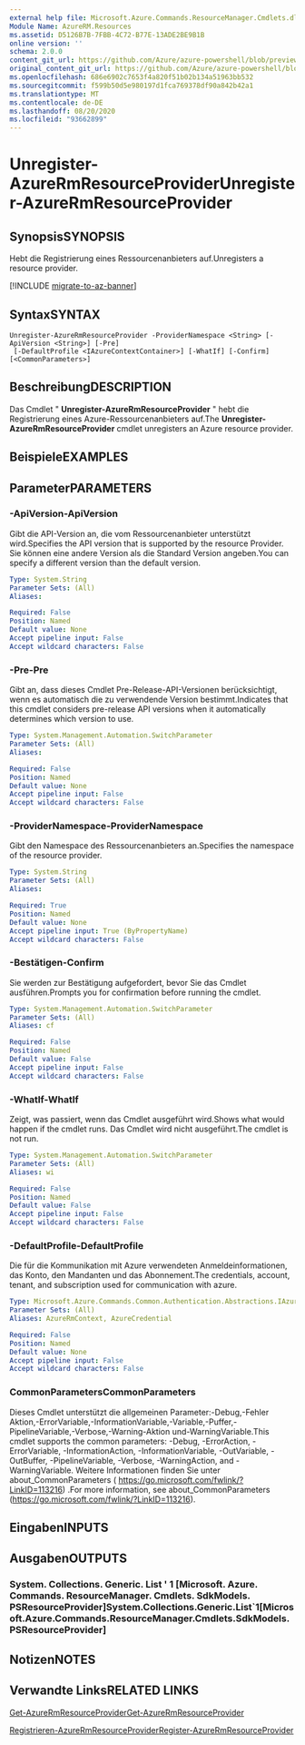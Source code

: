 ```yaml
---
external help file: Microsoft.Azure.Commands.ResourceManager.Cmdlets.dll-Help.xml
Module Name: AzureRM.Resources
ms.assetid: D5126B7B-7FBB-4C72-B77E-13ADE2BE9B1B
online version: ''
schema: 2.0.0
content_git_url: https://github.com/Azure/azure-powershell/blob/preview/src/ResourceManager/Resources/Commands.Resources/help/Unregister-AzureRmResourceProvider.md
original_content_git_url: https://github.com/Azure/azure-powershell/blob/preview/src/ResourceManager/Resources/Commands.Resources/help/Unregister-AzureRmResourceProvider.md
ms.openlocfilehash: 686e6902c7653f4a820f51b02b134a51963bb532
ms.sourcegitcommit: f599b50d5e980197d1fca769378df90a842b42a1
ms.translationtype: MT
ms.contentlocale: de-DE
ms.lasthandoff: 08/20/2020
ms.locfileid: "93662899"
---
```

# <span data-ttu-id="78151-101">Unregister-AzureRmResourceProvider</span><span class="sxs-lookup"><span data-stu-id="78151-101">Unregister-AzureRmResourceProvider</span></span>

## <span data-ttu-id="78151-102">Synopsis</span><span class="sxs-lookup"><span data-stu-id="78151-102">SYNOPSIS</span></span>
<span data-ttu-id="78151-103">Hebt die Registrierung eines Ressourcenanbieters auf.</span><span class="sxs-lookup"><span data-stu-id="78151-103">Unregisters a resource provider.</span></span>

[!INCLUDE [migrate-to-az-banner](../../includes/migrate-to-az-banner.md)]

## <span data-ttu-id="78151-104">Syntax</span><span class="sxs-lookup"><span data-stu-id="78151-104">SYNTAX</span></span>

```
Unregister-AzureRmResourceProvider -ProviderNamespace <String> [-ApiVersion <String>] [-Pre]
 [-DefaultProfile <IAzureContextContainer>] [-WhatIf] [-Confirm] [<CommonParameters>]
```

## <span data-ttu-id="78151-105">Beschreibung</span><span class="sxs-lookup"><span data-stu-id="78151-105">DESCRIPTION</span></span>
<span data-ttu-id="78151-106">Das Cmdlet " **Unregister-AzureRmResourceProvider** " hebt die Registrierung eines Azure-Ressourcenanbieters auf.</span><span class="sxs-lookup"><span data-stu-id="78151-106">The **Unregister-AzureRmResourceProvider** cmdlet unregisters an Azure resource provider.</span></span>

## <span data-ttu-id="78151-107">Beispiele</span><span class="sxs-lookup"><span data-stu-id="78151-107">EXAMPLES</span></span>

## <span data-ttu-id="78151-108">Parameter</span><span class="sxs-lookup"><span data-stu-id="78151-108">PARAMETERS</span></span>

### <span data-ttu-id="78151-109">-ApiVersion</span><span class="sxs-lookup"><span data-stu-id="78151-109">-ApiVersion</span></span>
<span data-ttu-id="78151-110">Gibt die API-Version an, die vom Ressourcenanbieter unterstützt wird.</span><span class="sxs-lookup"><span data-stu-id="78151-110">Specifies the API version that is supported by the resource Provider.</span></span>
<span data-ttu-id="78151-111">Sie können eine andere Version als die Standard Version angeben.</span><span class="sxs-lookup"><span data-stu-id="78151-111">You can specify a different version than the default version.</span></span>

```yaml
Type: System.String
Parameter Sets: (All)
Aliases: 

Required: False
Position: Named
Default value: None
Accept pipeline input: False
Accept wildcard characters: False
```

### <span data-ttu-id="78151-112">-Pre</span><span class="sxs-lookup"><span data-stu-id="78151-112">-Pre</span></span>
<span data-ttu-id="78151-113">Gibt an, dass dieses Cmdlet Pre-Release-API-Versionen berücksichtigt, wenn es automatisch die zu verwendende Version bestimmt.</span><span class="sxs-lookup"><span data-stu-id="78151-113">Indicates that this cmdlet considers pre-release API versions when it automatically determines which version to use.</span></span>

```yaml
Type: System.Management.Automation.SwitchParameter
Parameter Sets: (All)
Aliases: 

Required: False
Position: Named
Default value: None
Accept pipeline input: False
Accept wildcard characters: False
```

### <span data-ttu-id="78151-114">-ProviderNamespace</span><span class="sxs-lookup"><span data-stu-id="78151-114">-ProviderNamespace</span></span>
<span data-ttu-id="78151-115">Gibt den Namespace des Ressourcenanbieters an.</span><span class="sxs-lookup"><span data-stu-id="78151-115">Specifies the namespace of the resource provider.</span></span>

```yaml
Type: System.String
Parameter Sets: (All)
Aliases: 

Required: True
Position: Named
Default value: None
Accept pipeline input: True (ByPropertyName)
Accept wildcard characters: False
```

### <span data-ttu-id="78151-116">-Bestätigen</span><span class="sxs-lookup"><span data-stu-id="78151-116">-Confirm</span></span>
<span data-ttu-id="78151-117">Sie werden zur Bestätigung aufgefordert, bevor Sie das Cmdlet ausführen.</span><span class="sxs-lookup"><span data-stu-id="78151-117">Prompts you for confirmation before running the cmdlet.</span></span>

```yaml
Type: System.Management.Automation.SwitchParameter
Parameter Sets: (All)
Aliases: cf

Required: False
Position: Named
Default value: False
Accept pipeline input: False
Accept wildcard characters: False
```

### <span data-ttu-id="78151-118">-WhatIf</span><span class="sxs-lookup"><span data-stu-id="78151-118">-WhatIf</span></span>
<span data-ttu-id="78151-119">Zeigt, was passiert, wenn das Cmdlet ausgeführt wird.</span><span class="sxs-lookup"><span data-stu-id="78151-119">Shows what would happen if the cmdlet runs.</span></span>
<span data-ttu-id="78151-120">Das Cmdlet wird nicht ausgeführt.</span><span class="sxs-lookup"><span data-stu-id="78151-120">The cmdlet is not run.</span></span>

```yaml
Type: System.Management.Automation.SwitchParameter
Parameter Sets: (All)
Aliases: wi

Required: False
Position: Named
Default value: False
Accept pipeline input: False
Accept wildcard characters: False
```

### <span data-ttu-id="78151-121">-DefaultProfile</span><span class="sxs-lookup"><span data-stu-id="78151-121">-DefaultProfile</span></span>
<span data-ttu-id="78151-122">Die für die Kommunikation mit Azure verwendeten Anmeldeinformationen, das Konto, den Mandanten und das Abonnement.</span><span class="sxs-lookup"><span data-stu-id="78151-122">The credentials, account, tenant, and subscription used for communication with azure.</span></span>

```yaml
Type: Microsoft.Azure.Commands.Common.Authentication.Abstractions.IAzureContextContainer
Parameter Sets: (All)
Aliases: AzureRmContext, AzureCredential

Required: False
Position: Named
Default value: None
Accept pipeline input: False
Accept wildcard characters: False
```

### <span data-ttu-id="78151-123">CommonParameters</span><span class="sxs-lookup"><span data-stu-id="78151-123">CommonParameters</span></span>
<span data-ttu-id="78151-124">Dieses Cmdlet unterstützt die allgemeinen Parameter:-Debug,-Fehler Aktion,-ErrorVariable,-InformationVariable,-Variable,-Puffer,-PipelineVariable,-Verbose,-Warning-Aktion und-WarningVariable.</span><span class="sxs-lookup"><span data-stu-id="78151-124">This cmdlet supports the common parameters: -Debug, -ErrorAction, -ErrorVariable, -InformationAction, -InformationVariable, -OutVariable, -OutBuffer, -PipelineVariable, -Verbose, -WarningAction, and -WarningVariable.</span></span> <span data-ttu-id="78151-125">Weitere Informationen finden Sie unter about_CommonParameters ( https://go.microsoft.com/fwlink/?LinkID=113216) .</span><span class="sxs-lookup"><span data-stu-id="78151-125">For more information, see about_CommonParameters (https://go.microsoft.com/fwlink/?LinkID=113216).</span></span>

## <span data-ttu-id="78151-126">Eingaben</span><span class="sxs-lookup"><span data-stu-id="78151-126">INPUTS</span></span>

## <span data-ttu-id="78151-127">Ausgaben</span><span class="sxs-lookup"><span data-stu-id="78151-127">OUTPUTS</span></span>

### <span data-ttu-id="78151-128">System. Collections. Generic. List ' 1 [Microsoft. Azure. Commands. ResourceManager. Cmdlets. SdkModels. PSResourceProvider]</span><span class="sxs-lookup"><span data-stu-id="78151-128">System.Collections.Generic.List\`1[Microsoft.Azure.Commands.ResourceManager.Cmdlets.SdkModels.PSResourceProvider]</span></span>

## <span data-ttu-id="78151-129">Notizen</span><span class="sxs-lookup"><span data-stu-id="78151-129">NOTES</span></span>

## <span data-ttu-id="78151-130">Verwandte Links</span><span class="sxs-lookup"><span data-stu-id="78151-130">RELATED LINKS</span></span>

[<span data-ttu-id="78151-131">Get-AzureRmResourceProvider</span><span class="sxs-lookup"><span data-stu-id="78151-131">Get-AzureRmResourceProvider</span></span>](./Get-AzureRmResourceProvider.md)

[<span data-ttu-id="78151-132">Registrieren-AzureRmResourceProvider</span><span class="sxs-lookup"><span data-stu-id="78151-132">Register-AzureRmResourceProvider</span></span>](./Register-AzureRmResourceProvider.md)


